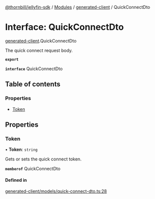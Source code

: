 [@thornbill/jellyfin-sdk](../README.md) / [Modules](../modules.md) / [generated-client](../modules/generated_client.md) / QuickConnectDto

# Interface: QuickConnectDto

[generated-client](../modules/generated_client.md).QuickConnectDto

The quick connect request body.

**`export`**

**`interface`** QuickConnectDto

## Table of contents

### Properties

- [Token](generated_client.QuickConnectDto.md#token)

## Properties

### Token

• **Token**: `string`

Gets or sets the quick connect token.

**`memberof`** QuickConnectDto

#### Defined in

[generated-client/models/quick-connect-dto.ts:28](https://github.com/thornbill/jellyfin-sdk-typescript/blob/c68c853/src/generated-client/models/quick-connect-dto.ts#L28)
